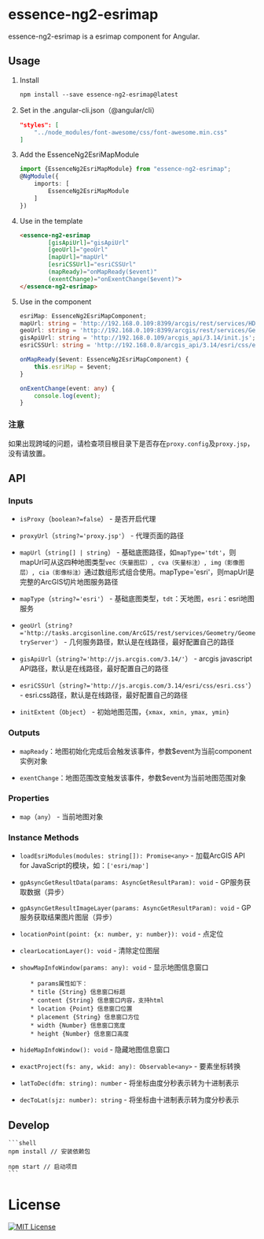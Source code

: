 # essence-ng2-esrimap

essence-ng2-esrimap is a esrimap component for Angular.

## Usage

1. Install

	```shell
	npm install --save essence-ng2-esrimap@latest
	```

2. Set in the .angular-cli.json（@angular/cli）

	```json
    "styles": [
        "../node_modules/font-awesome/css/font-awesome.min.css"
    ]
	```

3. Add the EssenceNg2EsriMapModule

	```typescript
	import {EssenceNg2EsriMapModule} from "essence-ng2-esrimap";
	@NgModule({
	    imports: [
	        EssenceNg2EsriMapModule
	    ]
	})
	```

4. Use in the template

	```html
    <essence-ng2-esrimap
            [gisApiUrl]="gisApiUrl"
            [geoUrl]="geoUrl"
            [mapUrl]="mapUrl"
            [esriCSSUrl]="esriCSSUrl"
            (mapReady)="onMapReady($event)"
            (exentChange)="onExentChange($event)">
    </essence-ng2-esrimap>
	```

5. Use in the component

	```typescript
    esriMap: EssenceNg2EsriMapComponent;
    mapUrl: string = 'http://192.168.0.109:8399/arcgis/rest/services/HD_BASEMAP/MapServer';
    geoUrl: string = 'http://192.168.0.109:8399/arcgis/rest/services/Geometry/GeometryServer';
    gisApiUrl: string = 'http://192.168.0.109/arcgis_api/3.14/init.js';
    esriCSSUrl: string = 'http://192.168.0.8/arcgis_api/3.14/esri/css/esri.css'; // esri.css路径

    onMapReady($event: EssenceNg2EsriMapComponent) {
        this.esriMap = $event;
    }

    onExentChange(event: any) {
        console.log(event);
    }
	```

### 注意

如果出现跨域的问题，请检查项目根目录下是否存在`proxy.config`及`proxy.jsp`，没有请放置。

## API

### Inputs

- `isProxy`（`boolean?=false`） - 是否开启代理

- `proxyUrl`（`string?='proxy.jsp'`） - 代理页面的路径

- `mapUrl`（`string[] | string`） - 基础底图路径，如`mapType='tdt'`，则mapUrl可从这四种地图类型`vec（矢量图层）, cva（矢量标注）, img（影像图层）, cia（影像标注）`通过数组形式组合使用。mapType='esri'，则mapUrl是完整的ArcGIS切片地图服务路径

- `mapType`（`string?='esri'`） - 基础底图类型，`tdt`：天地图，`esri`：esri地图服务

- `geoUrl`（`string?='http://tasks.arcgisonline.com/ArcGIS/rest/services/Geometry/GeometryServer'`） - 几何服务路径，默认是在线路径，最好配置自己的路径

- `gisApiUrl`（`string?='http://js.arcgis.com/3.14/'`） - arcgis javascript API路径，默认是在线路径，最好配置自己的路径

- `esriCSSUrl`（`string?='http://js.arcgis.com/3.14/esri/css/esri.css'`） - esri.css路径，默认是在线路径，最好配置自己的路径

- `initExtent`（`Object`） - 初始地图范围，`{xmax, xmin, ymax, ymin}`

### Outputs

- `mapReady`：地图初始化完成后会触发该事件，参数$event为当前component实例对象

- `exentChange`：地图范围改变触发该事件，参数$event为当前地图范围对象

### Properties

- `map`（`any`） - 当前地图对象

### Instance Methods

- `loadEsriModules(modules: string[]): Promise<any>` - 加载ArcGIS API for JavaScript的模块，如：`['esri/map']`

- `gpAsyncGetResultData(params: AsyncGetResultParam): void` - GP服务获取数据（异步）

- `gpAsyncGetResultImageLayer(params: AsyncGetResultParam): void` - GP服务获取结果图片图层（异步）

- `locationPoint(point: {x: number, y: number}): void` - 点定位

- `clearLocationLayer(): void` - 清除定位图层

- `showMapInfoWindow(params: any): void` - 显示地图信息窗口

         * params属性如下：
         * title {String} 信息窗口标题
         * content {String} 信息窗口内容，支持html
         * location {Point} 信息窗口位置
         * placement {String} 信息窗口方位
         * width {Number} 信息窗口宽度
         * height {Number} 信息窗口高度

- `hideMapInfoWindow(): void` - 隐藏地图信息窗口

- `exactProject(fs: any, wkid: any): Observable<any>` - 要素坐标转换

- `latToDec(dfm: string): number` - 将坐标由度分秒表示转为十进制表示

- `decToLat(sjz: number): string` - 将坐标由十进制表示转为度分秒表示

## Develop

	```shell
	npm install // 安装依赖包
	
	npm start // 启动项目
	```

# License

[![MIT License](https://img.shields.io/badge/license-MIT-blue.svg?style=flat)](/LICENSE)
